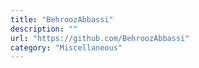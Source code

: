 ```yaml
---
title: "BehroozAbbassi"
description: ""
url: "https://github.com/BehroozAbbassi"
category: "Miscellaneous"
---
```

